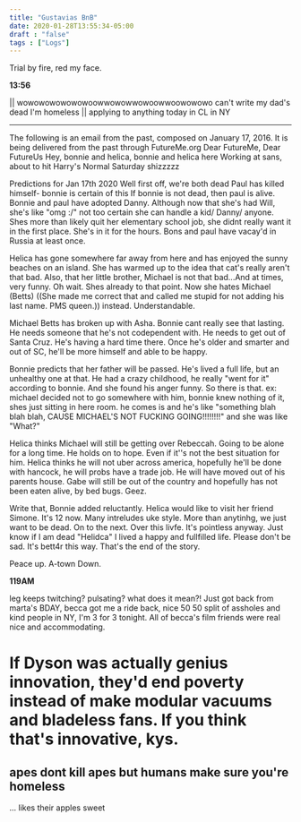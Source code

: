 ```yaml
---
title: "Gustavias BnB"
date: 2020-01-28T13:55:34-05:00
draft : "false"
tags : ["Logs"]
---
```


Trial by fire, red my face.

<!--more-->

**13:56**

|| wowowowowowowoowwowowwowoowwoowowowo can't write my dad's dead I'm homeless ||
applying to anything today in CL in NY

___
The following is an email from the past, composed on January 17, 2016. It is being delivered from the past through FutureMe.org
Dear FutureMe,
Dear FutureUs
Hey, bonnie and helica, bonnie and helica here
Working at sans, about to hit Harry's
Normal Saturday shizzzzz

Predictions for Jan 17th 2020
Well first off, we're both dead
Paul has killed himself- bonnie is certain of this
If bonnie is not dead, then paul is alive. Bonnie and paul have adopted Danny. Although now that she's had Will, she's like "omg :/" not too certain she can handle a kid/ Danny/ anyone.
Shes more than likely quit her elementary school job, she didnt really want it in the first place. She's in it for the hours. Bons and paul have vacay'd in Russia at least once.

Helica has gone somewhere far away from here and has enjoyed the sunny beaches on an island. She has warmed up to the idea that cat's really aren't that bad. Also, that her little brother, Michael is not that bad...And at times, very funny. Oh wait. Shes already to that point. Now she hates Michael (Betts) ((She made me correct that and called me stupid for not adding his last name. PMS queen.)) instead. Understandable.

Michael Betts has broken up with Asha. Bonnie cant really see that lasting. He needs someone that he's not codependent with. He needs to get out of Santa Cruz. He's having a hard time there. Once he's older and smarter and out of SC, he'll be more himself and able to be happy.

Bonnie predicts that her father will be passed. He's lived a full life, but an unhealthy one at that. He had a crazy childhood, he really "went for it" according to bonnie. And she found his anger funny. So there is that.
ex: michael decided not to go somewhere with him, bonnie knew nothing of it, shes just sitting in here room. he comes is and he's like "something blah blah blah, CAUSE MICHAEL'S NOT FUCKING GOING!!!!!!!!" and she was like "What?"

Helica thinks Michael will still be getting over Rebeccah. Going to be alone for a long time. He holds on to hope. Even if it''s not the best situation for him. Helica thinks he will not uber across america, hopefully he'll be done with hancock, he will probs have a trade job. He will have moved out of his parents house. Gabe will still be out of the country and hopefully has not been eaten alive, by bed bugs. Geez.

Write that, Bonnie added reluctantly. Helica would like to visit her friend Simone. It's 12 now. Many intreludes uke style. More than anytinhg, we just want to be dead. On to the next. Over this livfe. It's pointless anyway. Just know if I am dead "Helidca" I lived a happy and fullfilled life. Please don't be sad. It's bett4r this way. That's the end of the story.

Peace up. A-town Down.

**119AM**

leg keeps twitching? pulsating? what does it mean?! Just got back from marta's BDAY, becca got me a ride back, nice 50 50 split of assholes and kind people in NY, I'm 3 for 3 tonight. All of becca's film friends were real nice and accommodating.


# If Dyson was actually genius innovation, they'd end poverty instead of make modular vacuums and bladeless fans. If you think that's innovative, kys.

## apes dont kill apes but humans make sure you're homeless

... likes their apples sweet 

<!--
1 read

2 write

3 music

4 sing

5 YT Vizzies

6 P Call

7 Dance workout

8 POLIW.AT Blog

9 Archive

10 FF L&L

11 Friends & Fam

12 Love & Legacy

 -->
